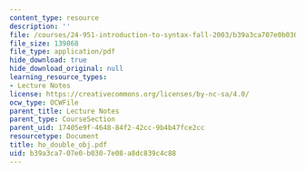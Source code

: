 ```yaml
---
content_type: resource
description: ''
file: /courses/24-951-introduction-to-syntax-fall-2003/b39a3ca707e0b0307e08a8dc839c4c88_ho_double_obj.pdf
file_size: 139868
file_type: application/pdf
hide_download: true
hide_download_original: null
learning_resource_types:
- Lecture Notes
license: https://creativecommons.org/licenses/by-nc-sa/4.0/
ocw_type: OCWFile
parent_title: Lecture Notes
parent_type: CourseSection
parent_uid: 17405e9f-4648-84f2-42cc-9b4b47fce2cc
resourcetype: Document
title: ho_double_obj.pdf
uid: b39a3ca7-07e0-b030-7e08-a8dc839c4c88
---
```


